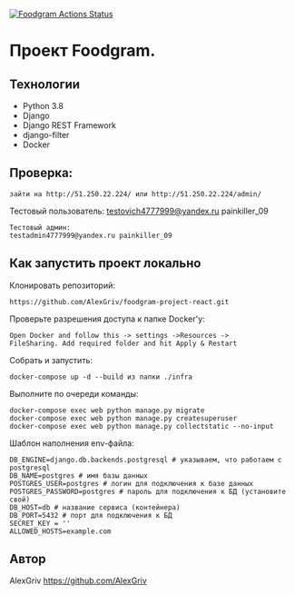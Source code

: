 [![Foodgram Actions Status](https://github.com/AlexGriv/foodgram-project-react/workflows/Foodgram/badge.svg)](https://github.com/AlexGriv/foodgram-project-react/actions)
# Проект Foodgram.

## Технологии
* Python 3.8
* Django
* Django REST Framework
* django-filter
* Docker

## Проверка:
```
зайти на http://51.250.22.224/ или http://51.250.22.224/admin/
```
Тестовый пользователь:
testovich4777999@yandex.ru painkiller_09
```
Тестовый админ:
testadmin4777999@yandex.ru painkiller_09
```

## Как запустить проект локально
Клонировать репозиторий:
```
https://github.com/AlexGriv/foodgram-project-react.git
```
Проверьте разрешения доступа к папке Docker'у:
```
Open Docker and follow this -> settings ->Resources ->
FileSharing. Add required folder and hit Apply & Restart
```
Собрать и запустить:
```
docker-compose up -d --build из папки ./infra
```
Выполните по очереди команды:
```
docker-compose exec web python manage.py migrate
docker-compose exec web python manage.py createsuperuser
docker-compose exec web python manage.py collectstatic --no-input
```

Шаблон наполнения env-файла:
```
DB_ENGINE=django.db.backends.postgresql # указываем, что работаем с postgresql
DB_NAME=postgres # имя базы данных
POSTGRES_USER=postgres # логин для подключения к базе данных
POSTGRES_PASSWORD=postgres # пароль для подключения к БД (установите свой)
DB_HOST=db # название сервиса (контейнера)
DB_PORT=5432 # порт для подключения к БД
SECRET_KEY = ''
ALLOWED_HOSTS=example.com
```

## Автор
AlexGriv https://github.com/AlexGriv
